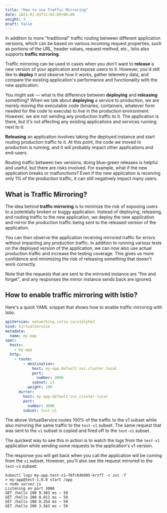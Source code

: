 ```yaml
---
title: "How to use Traffic Mirroring"
date: 2021-01-01T11:02:05+06:00
weight: 3
draft: false
---
```


In addition to more "traditional" traffic routing between different application versions, which can be based on various incoming request properties, such as portions of the URL, header values, request method, etc., Istio also supports **traffic mirroring**.

Traffic mirroring can be used in cases when you don't want to **release** a new version of your application and expose users to it. However, you'd still like to **deploy** it and observe how it works, gather telemetry data, and compare the existing application's performance and functionality with the new application.

You might ask — what is the difference between **deploying** and **releasing** something? When we talk about **deploying** a service to production, we are merely moving the executable code (binaries, containers, whatever form needed for the code to execute) to live in the production environment. However, we are not sending any production traffic to it. The application is there, but it's not affecting any existing applications and services running next to it.

**Releasing** an application involves taking the deployed instance and start routing production traffic to it. At this point, the code we moved to production is running, and it will probably impact other applications and end-users.

Routing traffic between two versions, doing blue-green releases is helpful and useful, but there are risks involved. For example, what if the new application breaks or malfunctions? Even if the new application is receiving only 1% of the production traffic, it can still negatively impact many users.

## What is Traffic Mirroring?

The idea behind **traffic mirroring** is to minimize the risk of exposing users to a potentially broken or buggy application. Instead of deploying, releasing, and routing traffic to the new application, we deploy the new application and mirror the production traffic being sent to the released version of the application.

You can then observe the application receiving mirrored traffic for errors without impacting any production traffic. In addition to running various tests on the deployed version of the application, we can now also use actual production traffic and increase the testing coverage. This gives us more confidence and minimizing the risk of releasing something that doesn't work correctly.

Note that the requests that are sent to the mirrored instance are "fire and forget", and any responses the mirror instance sends back are ignored. 

## How to enable traffic mirroring with Istio?

Here's a quick YAML snippet that shows how to enable traffic mirroring with Istio.

```yaml
apiVersion: networking.istio.io/v1alpha3
kind: VirtualService
metadata:
  name: my-app
spec:
  hosts:
    - my-app
  http:
    - route:
        - destination:
            host: my-app.default.svc.cluster.local
            port:
              number: 3000
            subset: v1
          weight: 100
      mirror:
        host: my-app.default.svc.cluster.local
        port:
          number: 3000
        subset: test-v1
```

The above VirtualService routes 100% of the traffic to the v1 subset while also mirroring the same traffic to the `test-v1` subset. The same request that was sent to the `v1` subset is copied and fired off to the `test-v1` subset.

The quickest way to see this in action is to watch the logs from the `test-v1` application while sending some requests to the application's v1 version.

The response you will get back when you call the application will be coming from the `v1` subset. However, you'll also see the request mirrored to the `test-v1` subset:

```text
kubectl logs my-app-test-v1–78fc64b995-krzf7 -c svc -f
> my-app@test-1.0.0 start /app
> node server.js
Listening on port 3000
GET /hello 200 9.303 ms — 59
GET /hello 200 0.811 ms — 59
GET /hello 200 0.254 ms — 59
GET /hello 200 3.563 ms — 59
```